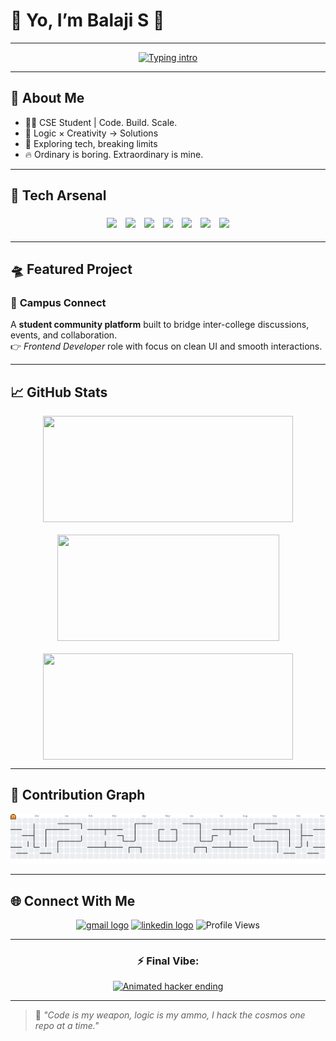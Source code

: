 # 👾 Yo, I’m **Balaji S** 🚀  
---
<div align="center">
  <a href="https://git.io/typing-svg">
  <img src="https://readme-typing-svg.herokuapp.com?font=Rubik+Glitch&size=30&duration=2800&pause=650&color=FF0033&center=true&vCenter=true&width=700&lines=Aspiring+Software+Engineer;Full+Stack+Developer+%7C+Problem+Solver;Tech+Enthusiast+%7C+Code+Ninja;Just+a+cool+silent+guy+with+skills!!" alt="Typing intro" />
</a>
</div> 

---

## 🌌 About Me  
- 👨‍💻 CSE Student | Code. Build. Scale.
- 🧠 Logic × Creativity → Solutions
- 🌌 Exploring tech, breaking limits
- 🔥 Ordinary is boring. Extraordinary is mine.

---

## 🚀 Tech Arsenal  
<div align="center">

<img src="https://skillicons.dev/icons?i=c" height="35" style="margin:5px"/>
<img src="https://skillicons.dev/icons?i=cpp" height="35" style="margin:5px"/>
<img src="https://skillicons.dev/icons?i=python" height="35" style="margin:5px"/>
<img src="https://skillicons.dev/icons?i=java" height="35" style="margin:5px"/>
<img src="https://skillicons.dev/icons?i=html" height="35" style="margin:5px"/>
<img src="https://skillicons.dev/icons?i=css" height="35" style="margin:5px"/>
<img src="https://skillicons.dev/icons?i=js" height="35" style="margin:5px"/>

</div>

---

## 🛸 Featured Project  

### 🚀 **Campus Connect**  
A **student community platform** built to bridge inter-college discussions, events, and collaboration.  
👉 *Frontend Developer* role with focus on clean UI and smooth interactions.  

---

## 📈 GitHub Stats  
<div align="center" style="display:flex; justify-content:center; gap:20px; flex-wrap: wrap;">

<img src="https://github-readme-stats.vercel.app/api?username=Balaji-Coder06&show_icons=true&theme=tokyonight&title_color=FF0033&icon_color=FF0033&text_color=ffffff&bg_color=000000" height="170" width="400" />
<img src="https://github-readme-stats.vercel.app/api/top-langs/?username=Balaji-Coder06&layout=compact&theme=tokyonight&title_color=FF0033&text_color=ffffff&bg_color=000000" height="170" width="355" />
<img src="https://github-readme-streak-stats.herokuapp.com/?user=Balaji-Coder06&theme=dark&ring=FF0033&fire=FF0033&currStreakLabel=FF0033&background=000000" height="170" width="400" />


</div>

---

## 🐍 Contribution Graph  
<div align="center">
<picture>
  <source media="(prefers-color-scheme: dark)" srcset="https://raw.githubusercontent.com/Balaji-Coder06/Balaji-Coder06/output/pacman-contribution-graph-dark.svg">
  <source media="(prefers-color-scheme: light)" srcset="https://raw.githubusercontent.com/Balaji-Coder06/Balaji-Coder06/output/pacman-contribution-graph.svg">
  <img alt="pacman contribution graph" src="https://raw.githubusercontent.com/Balaji-Coder06/Balaji-Coder06/output/pacman-contribution-graph.svg">
</picture>
</div>

---

## 🌐 Connect With Me  
<p align="center">
  <a href="mailto:sbalaji272006@gmail.com"><img src="https://img.shields.io/static/v1?message=Gmail&logo=gmail&label=&color=D14836&logoColor=white&labelColor=&style=for-the-badge" height="35" alt="gmail logo" /></a>
  <a href="https://www.linkedin.com/in/s-balaji06/"><img src="https://img.shields.io/static/v1?message=LinkedIn&logo=linkedin&label=&color=0077B5&logoColor=white&labelColor=&style=for-the-badge" height="35" alt="linkedin logo"  /></a>
  <img src="https://komarev.com/ghpvc/?username=Balaji-Coder06&color=blue" alt="Profile Views"/>
</p>

---

<div align="center">

### ⚡ Final Vibe:  
<div align="center">
  <a href="https://git.io/typing-svg">
  <img src="https://readme-typing-svg.herokuapp.com?font=Rubik+Glitch&size=30&duration=3500&pause=550&color=FFFF00&center=true&vCenter=true&width=700&lines=Keep+it+Silent...;Keep+it+Deadly...;Silent+coder+by+day,+cosmic+hacker+by+night" alt="Animated hacker ending" />
</a>
</div>

</div>

---

> 💬 *"Code is my weapon, logic is my ammo, I hack the cosmos one repo at a time."*
